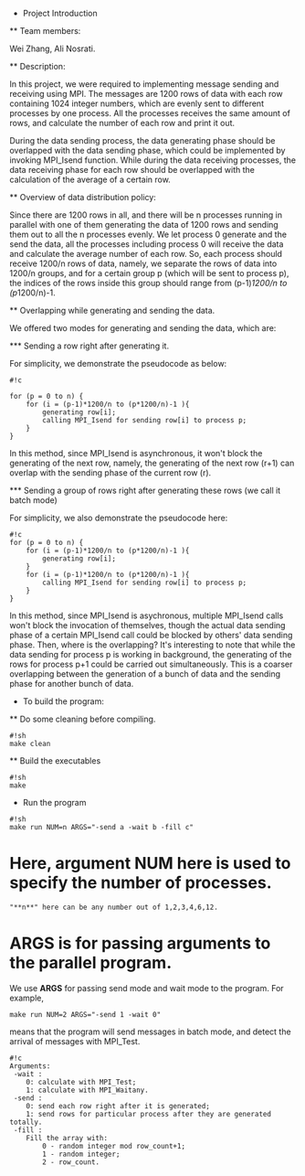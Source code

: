 * Project Introduction

** Team members: 

Wei Zhang, Ali Nosrati.

** Description: 

In this project, we were required to implementing message sending and receiving using MPI. The messages are 1200 rows of data with each row containing 1024 integer numbers, which are evenly sent to different processes by one process. All the processes receives the same amount of rows, and calculate the number of each row and print it out.

During the data sending process, the data generating phase should be overlapped with the data sending phase, which could be implemented by invoking MPI_Isend function. While during the data receiving processes, the data receiving phase for each row should be overlapped with the calculation of the average of a certain row.

** Overview of data distribution policy:

Since there are 1200 rows in all, and there will be n processes running in parallel with one of them generating the data of 1200 rows and sending them out to all the n processes evenly. We let process 0 generate and the send the data, all the processes including process 0 will receive the data and calculate the average number of each row. So, each process should receive 1200/n rows of data, namely, we separate the rows of data into 1200/n groups, and for a certain group p (which will be sent to process p), the indices of the rows inside this group should range from (p-1)*1200/n to (p*1200/n)-1. 


** Overlapping while generating and sending the data.

We offered two modes for generating and sending the data, which are:

*** Sending a row right after generating it.

For simplicity, we demonstrate the pseudocode as below:

```
#!c

for (p = 0 to n) {
    for (i = (p-1)*1200/n to (p*1200/n)-1 ){
        generating row[i];
        calling MPI_Isend for sending row[i] to process p;
    }
}
```

In this method, since MPI_Isend is asynchronous, it won't block the generating of the next row, namely, the generating of the next row (r+1) can overlap with the sending phase of the current row (r).

*** Sending a group of rows right after generating these rows (we call it batch mode)

For simplicity, we also demonstrate the pseudocode here:

```
#!c
for (p = 0 to n) {
    for (i = (p-1)*1200/n to (p*1200/n)-1 ){
        generating row[i];
    }
    for (i = (p-1)*1200/n to (p*1200/n)-1 ){
        calling MPI_Isend for sending row[i] to process p;
    }
}
```
In this method, since MPI_Isend is asychronous, multiple MPI_Isend calls won't block the invocation of themselves, though the actual data sending phase of a certain MPI_Isend call could be blocked by others' data sending phase. Then, where is the overlapping? It's interesting to note that while the data sending for process p is working in background, the generating of the rows for process p+1 could be carried out simultaneously. This is a coarser overlapping between the generation of a bunch of data and the sending phase for another bunch of data.

* To build the program:

** Do some cleaning before compiling.

```
#!sh
make clean
```

** Build the executables

```
#!sh
make
```

* Run the program

```
#!sh
make run NUM=n ARGS="-send a -wait b -fill c"
```

# Here, argument **NUM** here is used to specify the number of processes. 
    "**n**" here can be any number out of 1,2,3,4,6,12.
# **ARGS** is for passing arguments to the parallel program.

We use **ARGS** for passing send mode and wait mode to the program. For example,

`make run NUM=2 ARGS="-send 1 -wait 0"` 

means that the program will send messages in batch mode, and detect the arrival of messages with MPI_Test.


```
#!c
Arguments:
 -wait : 
	0: calculate with MPI_Test; 
	1: calculate with MPI_Waitany.
 -send : 
	0: send each row right after it is generated; 
	1: send rows for particular process after they are generated totally.
 -fill : 
	Fill the array with: 
		0 - random integer mod row_count+1; 
		1 - random integer; 
		2 - row_count.
```
